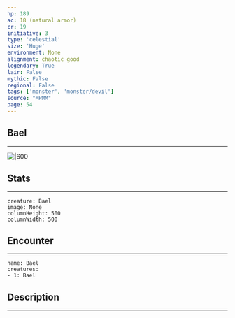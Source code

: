 ```yaml
---
hp: 189
ac: 18 (natural armor)
cr: 19
initiative: 3
type: 'celestial'    
size: 'Huge'
environment: None
alignment: chaotic good
legendary: True
lair: False
mythic: False
regional: False
tags: ['monster', 'monster/devil']
source: "MPMM"
page: 54
---
```


## Bael
---

![|600](D:/Program%20Files/5e.tools/img/bestiary/MPMM/Bael.webp)

## Stats
---

```statblock
creature: Bael
image: None
columnHeight: 500
columnWidth: 500
```

## Encounter
---

```encounter-table
name: Bael
creatures:
- 1: Bael
```

## Description
---




